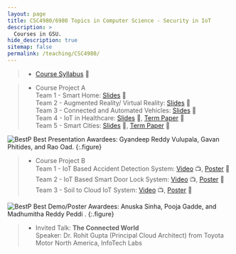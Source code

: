 ```yaml
---
layout: page
title: CSC4980/6980 Topics in Computer Science - Security in IoT
description: >
  Courses in GSU.
hide_description: true
sitemap: false
permalink: /teaching/CSC4980/
---
```


> - [Course Syllabus](Syllabus-CSC4980&6980.pdf) 📃 <br>

> - Course Project A <br>
> Team 1 - Smart Home: [Slides](ProjectA/SmartHome.pdf) 🎥<br>
> Team 2 - Augmented Reality/ Virtual Reality: [Slides](ProjectA/ARVR.pdf) 🎥<br>
> Team 3 - Connected and Automated Vehicles: [Slides](ProjectA/CAV.pdf) 🎥<br>
> Team 4 - IoT in Healthcare: [Slides](ProjectA/Healthcare.pdf) 🎥, [Term Paper](ProjectA/Paper_healthcare.pdf) 📝 <br>
> Team 5 - Smart Cities: [Slides](ProjectA/SmartCities.pdf) 🎥, [Term Paper](ProjectA/Papre_SmartCities.pdf) 📝 <br>

![BestP](BestPresentation.jpeg)
Best Presentation Awardees: Gyandeep Reddy Vulupala, Gavan Phitides, and Rao Oad.
{:.figure}

> - Course Project B <br>
> Team 1 - IoT Based Accident Detection System: [Video](ProjectB/Team1_video.mp4) 📺, [Poster](ProjectB/Team1_poster.pdf) 🌄 <br>
> Team 2 - IoT Based Smart Door Lock System: [Video](ProjectB/Team2_video.mp4) 📺, [Poster](ProjectB/Team2_poster.pdf) 🌄 <br>
> Team 3 - Soil to Cloud IoT System: [Video](ProjectB/Team3_video.mp4) 📺, [Poster](ProjectB/Team3_poster.pdf) 🌄 <br>

![BestP](BestDemo.jpeg)
Best Demo/Poster Awardees: Anuska Sinha, Pooja Gadde, and Madhumitha Reddy Peddi .
{:.figure}

> - Invited Talk: **The Connected World** <br>
> Speaker: Dr. Rohit Gupta (Principal Cloud Architect) from Toyota Motor North America, InfoTech Labs <br>
